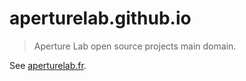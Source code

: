 # aperturelab.github.io

> Aperture Lab open source projects main domain.

See [aperturelab.fr](https://aperturelab.fr).
